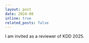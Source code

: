 ```yaml
---
layout: post
date: 2024-08
inline: true
related_posts: false
---
```


I am invited as a reviewer of KDD 2025.
